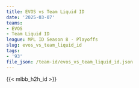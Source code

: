 ```yaml
---
title: EVOS vs Team Liquid ID
date: '2025-03-07'
teams:
- EVOS
- Team Liquid ID
league: MPL ID Season 8 - Playoffs
slug: evos_vs_team_liquid_id
tags:
- '93'
file_json: /team-id/evos_vs_team_liquid_id.json
---
```


{{< mlbb_h2h_id >}}
